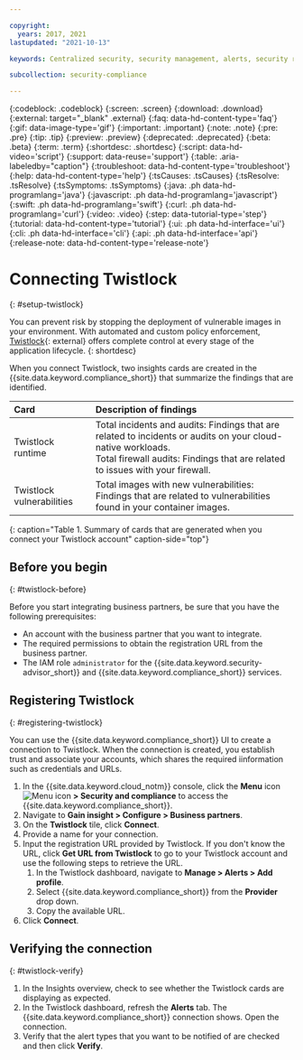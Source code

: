 ```yaml
---

copyright:
  years: 2017, 2021
lastupdated: "2021-10-13"

keywords: Centralized security, security management, alerts, security risk, insights, threat detection

subcollection: security-compliance

---
```


{:codeblock: .codeblock}
{:screen: .screen}
{:download: .download}
{:external: target="_blank" .external}
{:faq: data-hd-content-type='faq'}
{:gif: data-image-type='gif'}
{:important: .important}
{:note: .note}
{:pre: .pre}
{:tip: .tip}
{:preview: .preview}
{:deprecated: .deprecated}
{:beta: .beta}
{:term: .term}
{:shortdesc: .shortdesc}
{:script: data-hd-video='script'}
{:support: data-reuse='support'}
{:table: .aria-labeledby="caption"}
{:troubleshoot: data-hd-content-type='troubleshoot'}
{:help: data-hd-content-type='help'}
{:tsCauses: .tsCauses}
{:tsResolve: .tsResolve}
{:tsSymptoms: .tsSymptoms}
{:java: .ph data-hd-programlang='java'}
{:javascript: .ph data-hd-programlang='javascript'}
{:swift: .ph data-hd-programlang='swift'}
{:curl: .ph data-hd-programlang='curl'}
{:video: .video}
{:step: data-tutorial-type='step'}
{:tutorial: data-hd-content-type='tutorial'}
{:ui: .ph data-hd-interface='ui'}
{:cli: .ph data-hd-interface='cli'}
{:api: .ph data-hd-interface='api'}
{:release-note: data-hd-content-type='release-note'}

# Connecting Twistlock
{: #setup-twistlock}

You can prevent risk by stopping the deployment of vulnerable images in your environment. With automated and custom policy enforcement, [Twistlock](https://www.paloaltonetworks.com){: external} offers complete control at every stage of the application lifecycle.
{: shortdesc}

When you connect Twistlock, two insights cards are created in the {{site.data.keyword.compliance_short}} that summarize the findings that are identified.


| Card                      | Description of findings   |
|:--------------------------|:--------------------------|
| Twistlock runtime         | Total incidents and audits: Findings that are related to incidents or audits on your cloud-native workloads. </br>Total firewall audits: Findings that are related to issues with your firewall. |
| Twistlock vulnerabilities | Total images with new vulnerabilities: Findings that are related to vulnerabilities found in your container images. |
{: caption="Table 1. Summary of cards that are generated when you connect your Twistlock account" caption-side="top"}


## Before you begin
{: #twistlock-before}

Before you start integrating business partners, be sure that you have the following prerequisites:

* An account with the business partner that you want to integrate.
* The required permissions to obtain the registration URL from the business partner.
* The IAM role `administrator` for the {{site.data.keyword.security-advisor_short}} and {{site.data.keyword.compliance_short}} services.


## Registering Twistlock
{: #registering-twistlock}

You can use the {{site.data.keyword.compliance_short}} UI to create a connection to Twistlock. When the connection is created, you establish trust and associate your accounts, which shares the required iinformation such as credentials and URLs.

1. In the {{site.data.keyword.cloud_notm}} console, click the **Menu** icon ![Menu icon](../../icons/icon_hamburger.svg) **> Security and compliance** to access the {{site.data.keyword.compliance_short}}.
2. Navigate to **Gain insight > Configure > Business partners**.
3. On the **Twistlock** tile, click **Connect**.
4. Provide a name for your connection.
5. Input the registration URL provided by Twistlock. If you don't know the URL, click **Get URL from Twistlock** to go to your Twistlock account and use the following steps to retrieve the URL.
   1. In the Twistlock dashboard, navigate to **Manage > Alerts > Add profile**.
   2. Select {{site.data.keyword.compliance_short}} from the **Provider** drop down.
   3. Copy the available URL.
6. Click **Connect**.


## Verifying the connection
{: #twistlock-verify}

1. In the Insights overview, check to see whether the Twistlock cards are displaying as expected.
2. In the Twistlock dashboard, refresh the **Alerts** tab. The {{site.data.keyword.compliance_short}} connection shows. Open the connection.
3. Verify that the alert types that you want to be notified of are checked and then click **Verify**.
